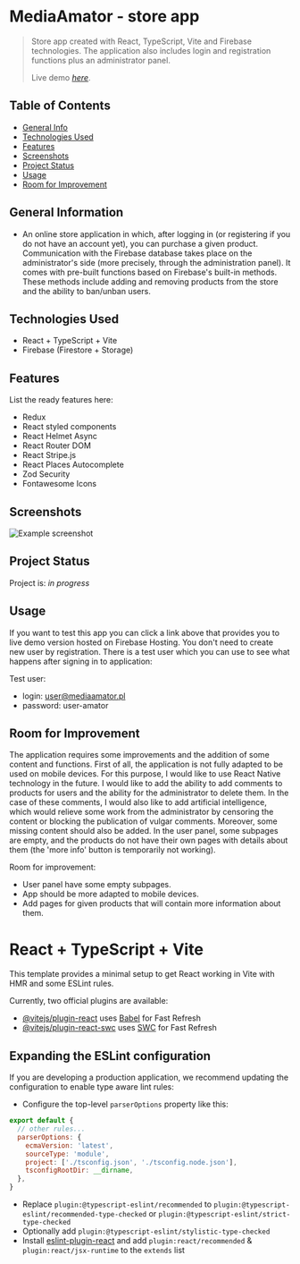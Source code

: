 # MediaAmator - store app
> Store app created with React, TypeScript, Vite and Firebase technologies.
> The application also includes login and registration functions plus an administrator panel.
> 
> Live demo [_here_](https://mediaamator-779dd.web.app/). <!-- If you have the project hosted somewhere, include the link here. -->

## Table of Contents
* [General Info](#general-information)
* [Technologies Used](#technologies-used)
* [Features](#features)
* [Screenshots](#screenshots)
* [Project Status](#project-status)
* [Usage](#usage)
* [Room for Improvement](#room-for-improvement)


## General Information
- An online store application in which, after logging in (or registering if you do not have an account yet), you can purchase a given product.
  Communication with the Firebase database takes place on the administrator's side (more precisely, through the administration panel). It comes with pre-built functions based on Firebase's built-in methods. These methods include adding and removing products from the store and the ability
  to ban/unban users.


## Technologies Used
- React + TypeScript + Vite
- Firebase (Firestore + Storage)


## Features
List the ready features here:
- Redux
- React styled components
- React Helmet Async
- React Router DOM
- React Stripe.js
- React Places Autocomplete
- Zod Security
- Fontawesome Icons


## Screenshots
![Example screenshot](https://firebasestorage.googleapis.com/v0/b/mediaamator-779dd.appspot.com/o/mediaamator-screen.jpg?alt=media&token=5a5d2135-d4fc-4668-bd01-4d683e40015c)

## Project Status
Project is: _in progress_


## Usage
If you want to test this app you can click a link above that provides you to live demo version hosted on Firebase Hosting. You don't need to create new user by registration. There is a
test user which you can use to see what happens after signing in to application:

Test user:
- login: user@mediaamator.pl
- password: user-amator


## Room for Improvement
The application requires some improvements and the addition of some content and functions. 
First of all, the application is not fully adapted to be used on mobile devices. For this purpose, I would like to use React Native technology in the future. 
I would like to add the ability to add comments to products for users and the ability for the administrator to delete them.
In the case of these comments, I would also like to add artificial intelligence, which would relieve some work from the administrator by censoring the content or blocking the publication of vulgar comments.
Moreover, some missing content should also be added. In the user panel, some subpages are empty, and the products do not have their own pages with details about them (the 'more info' button is temporarily not working).

Room for improvement:
- User panel have some empty subpages.
- App should be more adapted to mobile devices.
- Add pages for given products that will contain more information about them.

# React + TypeScript + Vite

This template provides a minimal setup to get React working in Vite with HMR and some ESLint rules.

Currently, two official plugins are available:

- [@vitejs/plugin-react](https://github.com/vitejs/vite-plugin-react/blob/main/packages/plugin-react/README.md) uses [Babel](https://babeljs.io/) for Fast Refresh
- [@vitejs/plugin-react-swc](https://github.com/vitejs/vite-plugin-react-swc) uses [SWC](https://swc.rs/) for Fast Refresh

## Expanding the ESLint configuration

If you are developing a production application, we recommend updating the configuration to enable type aware lint rules:

- Configure the top-level `parserOptions` property like this:

```js
export default {
  // other rules...
  parserOptions: {
    ecmaVersion: 'latest',
    sourceType: 'module',
    project: ['./tsconfig.json', './tsconfig.node.json'],
    tsconfigRootDir: __dirname,
  },
}
```

- Replace `plugin:@typescript-eslint/recommended` to `plugin:@typescript-eslint/recommended-type-checked` or `plugin:@typescript-eslint/strict-type-checked`
- Optionally add `plugin:@typescript-eslint/stylistic-type-checked`
- Install [eslint-plugin-react](https://github.com/jsx-eslint/eslint-plugin-react) and add `plugin:react/recommended` & `plugin:react/jsx-runtime` to the `extends` list
